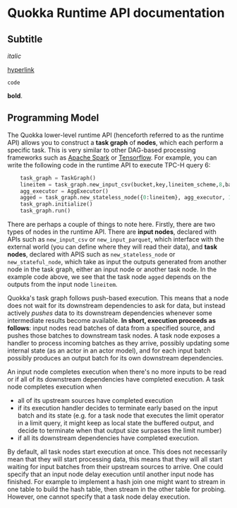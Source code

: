 # Quokka Runtime API documentation

## Subtitle

*italic* 

[hyperlink](http://mittit.io/) 

    code

 **bold**. 

## Programming Model

The Quokka lower-level runtime API (henceforth referred to as the runtime API) allows you to construct a **task graph** of **nodes**, which each perform a specific task. This is very similar to other DAG-based processing frameworks such as [Apache Spark](https://spark.apache.org/docs/latest/) or [Tensorflow](https://www.tensorflow.org/). For example, you can write the following code in the runtime API to execute TPC-H query 6:
~~~python
    task_graph = TaskGraph()
    lineitem = task_graph.new_input_csv(bucket,key,lineitem_scheme,8,batch_func=lineitem_filter, sep="|")
    agg_executor = AggExecutor()
    agged = task_graph.new_stateless_node({0:lineitem}, agg_executor, 1, {0:None})
    task_graph.initialize()
    task_graph.run()
~~~

There are perhaps a couple of things to note here. Firstly, there are two types of nodes in the runtime API. There are **input nodes**, declared with APIs such as `new_input_csv` or `new_input_parquet`, which interface with the external world (you can define where they will read their data), and **task nodes**, declared with APIS such as `new_stateless_node` or `new_stateful_node`, which take as input the outputs generated from another node in the task graph, either an input node or another task node. In the example code above, we see that the task node `agged` depends on the outputs from the input node `lineitem`.

Quokka's task graph follows push-based execution. This means that a node does not wait for its downstream dependencies to ask for data, but instead actively *pushes* data to its downstream dependencies whenever some intermediate results become available. **In short, execution proceeds as follows**: input nodes read batches of data from a specified source, and pushes those batches to downstream task nodes. A task node exposes a handler to process incoming batches as they arrive, possibly updating some internal state (as an actor in an actor model), and for each input batch possibly produces an output batch for its own downstream dependencies. 

An input node completes execution when there's no more inputs to be read or if all of its downstream dependencies have completed execution. A task node completes execution when 

- all of its upstream sources have completed execution
- if its execution handler decides to terminate early based on the input batch and its state (e.g. for a task node that executes the limit operator in a limit query, it might keep as local state the buffered output, and decide to terminate when that output size surpasses the limit number)
- if all its downstream dependencies have completed execution.

By default, all task nodes start execution at once. This does not necessarily mean that they will start processing data, this means that they will all start waiting for input batches from their upstream sources to arrive. One could specify that an input node delay execution until another input node has finished. For example to implement a hash join one might want to stream in one table to build the hash table, then stream in the other table for probing. However, one cannot specify that a task node delay execution.